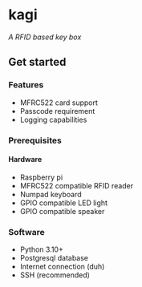 # kagi

*A RFID based key box*


## Get started

### Features

- MFRC522 card support
- Passcode requirement
- Logging capabilities


### Prerequisites

#### Hardware

- Raspberry pi
- MFRC522 compatible RFID reader
- Numpad keyboard
- GPIO compatible LED light
- GPIO compatible speaker


### Software

- Python 3.10+
- Postgresql database
- Internet connection (duh)
- SSH (recommended)

